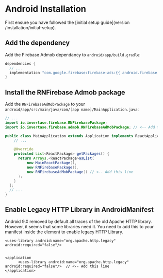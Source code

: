 # Android Installation

First ensure you have followed the [initial setup guide](version /installation/initial-setup).

## Add the dependency

Add the Firebase Admob dependancy to `android/app/build.gradle`:

```groovy
dependencies {
  // ...
  implementation "com.google.firebase:firebase-ads:{{ android.firebase.ads }}"
}
```

## Install the RNFirebase Admob package

Add the `RNFirebaseAdMobPackage` to your `android/app/src/main/java/com/[app name]/MainApplication.java`:

```java
// ...
import io.invertase.firebase.RNFirebasePackage;
import io.invertase.firebase.admob.RNFirebaseAdMobPackage; // <-- Add this line

public class MainApplication extends Application implements ReactApplication {
    // ...

    @Override
    protected List<ReactPackage> getPackages() {
      return Arrays.<ReactPackage>asList(
          new MainReactPackage(),
          new RNFirebasePackage(),
          new RNFirebaseAdMobPackage() // <-- Add this line
      );
    }
  };
  // ...
}
```

## Enable Legacy HTTP Library in AndroidManifest

Android 9.0 removed by default all traces of the old Apache HTTP library. However, it seems that some libraries need it. You need to add this to your manifest inside the <application> element to enable legacy HTTP Library.
  
`<uses-library
    android:name="org.apache.http.legacy"
    android:required="false"/>`
    
```

<application
      <uses-library android:name="org.apache.http.legacy" android:required="false"/>  // <-- Add this line 
</application>

```


